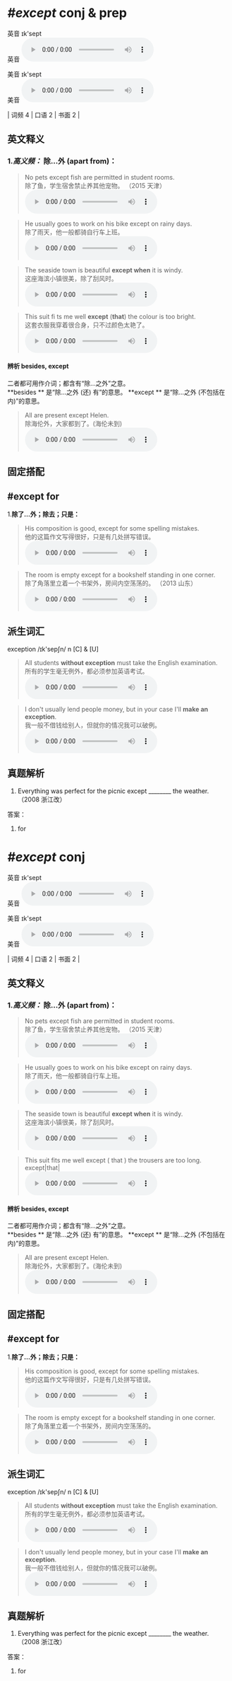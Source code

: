 # ***\#except*** conj & prep
英音 ɪk'sept  
英音
<audio src="./media/except-B.aac" controls="controls"></audio>

美音 ɪk'sept  
美音
<audio src="./media/except.aac" controls="controls"></audio>



| 词频 4 | 口语 2 | 书面 2 |  

英文释义
---
### 1.*高义频：* **除...外 (apart from)：**  

 > No pets except fish are permitted in student rooms.   
 > 除了鱼，学生宿舍禁止养其他宠物。  （2015 天津）  
<audio src="./media/P161 except1.aac" controls="controls"></audio>

 > He usually goes to work on his bike except on rainy days.   
 > 除了雨天，他一般都骑自行车上班。    
<audio src="./media/except-2.aac" controls="controls"></audio>

 > The seaside town is beautiful **except when** it is windy.   
 > 这座海滨小镇很美，除了刮风时。    
<audio src="./media/except-3.aac" controls="controls"></audio>

 > This suit fi ts me well **except** (**that**) the colour is too bright.  
 > 这套衣服我穿着很合身，只不过颜色太艳了。    
<audio src="./media/This suit fits me well 317补录_AAC.aac" controls="controls"></audio>

#### 辨析 besides, except
二者都可用作介词；都含有“除…之外”之意。  
**besides ** 是“除…之外 (还) 有”的意思。
**except ** 是“除…之外 (不包括在内)”的意思。
 > All are present except Helen.  
 > 除海伦外，大家都到了。(海伦未到)    
<audio src="./media/3-except.aac" controls="controls"></audio>



固定搭配
---
## \#except for 
1.**除了…外；除去；只是：**  

 > His composition is good, except for some spelling mistakes.   
 > 他的这篇作文写得很好，只是有几处拼写错误。    
<audio src="./media/except-5.aac" controls="controls"></audio>

 > The room is empty except for a bookshelf standing in one corner.   
 > 除了角落里立着一个书架外，房间内空荡荡的。  （2013 山东）  
<audio src="./media/except-6.aac" controls="controls"></audio>


派生词汇
---
exception /ɪk'sepʃn/ n [C] & [U]  
 > All students **without exception** must take the English examination.   
 > 所有的学生毫无例外，都必须参加英语考试。    
<audio src="./media/except-7.aac" controls="controls"></audio>

 > I don't usually lend people money, but in your case I'll **make an exception**.  
 > 我一般不借钱给别人，但就你的情况我可以破例。    
<audio src="./media/except-8.aac" controls="controls"></audio>


真题解析
---
1. Everything was perfect for the picnic except ________ the weather.  （2008 浙江改）  

答案：
1. for  

# ***\#except*** conj
英音 ɪk'sept  
英音
<audio src="./media/except-B.aac" controls="controls"></audio>

美音 ɪk'sept  
美音
<audio src="./media/except.aac" controls="controls"></audio>



| 词频 4 | 口语 2 | 书面 2 |  

英文释义
---
### 1.*高义频：* **除...外 (apart from)：**  

 > No pets except fish are permitted in student rooms.  
 > 除了鱼，学生宿舍禁止养其他宠物。  （2015 天津）  
<audio src="./media/P161 except1.aac" controls="controls"></audio>

 > He usually goes to work on his bike except on rainy days.  
 > 除了雨天，他一般都骑自行车上班。    
<audio src="./media/except-2.aac" controls="controls"></audio>

 > The seaside town is beautiful **except when** it is windy.  
 > 这座海滨小镇很美，除了刮风时。    
<audio src="./media/except-3.aac" controls="controls"></audio>

 > This suit fits me well except ( that ) the trousers are too long.  
 > except|that|    
<audio src="./media/except-4.aac" controls="controls"></audio>

#### 辨析 besides, except
二者都可用作介词；都含有“除…之外”之意。  
**besides ** 是“除…之外 (还) 有”的意思。
**except ** 是“除…之外 (不包括在内)”的意思。
 > All are present except Helen.  
 > 除海伦外，大家都到了。(海伦未到)    
<audio src="./media/3-except.aac" controls="controls"></audio>



固定搭配
---
## \#except for
1.**除了…外；除去；只是：**  

 > His composition is good, except for some spelling mistakes.  
 > 他的这篇作文写得很好，只是有几处拼写错误。    
<audio src="./media/except-5.aac" controls="controls"></audio>

 > The room is empty except for a bookshelf standing in one corner.  
 > 除了角落里立着一个书架外，房间内空荡荡的。    
<audio src="./media/except-6.aac" controls="controls"></audio>


派生词汇
---
exception /ɪk'sepʃn/ n [C] & [U]  
 > All students **without exception** must take the English examination.  
 > 所有的学生毫无例外，都必须参加英语考试。    
<audio src="./media/except-7.aac" controls="controls"></audio>

 > I don't usually lend people money, but in your case I'll **make an exception**.  
 > 我一般不借钱给别人，但就你的情况我可以破例。    
<audio src="./media/except-8.aac" controls="controls"></audio>


真题解析
---
1. Everything was perfect for the picnic except ________ the weather.   （2008 浙江改）  

答案：
1. for  


